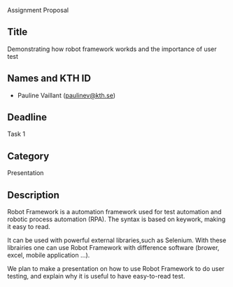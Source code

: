 Assignment Proposal

## Title

Demonstrating how robot framework workds and the importance of user test

## Names and KTH ID

- Pauline Vaillant (paulinev@kth.se)

## Deadline

Task 1

## Category

Presentation

## Description

Robot Framework is a automation framework used for test automation and robotic process automation (RPA). The syntax is based on keywork, making it easy to read.  

It can be used with powerful external libraries,such as Selenium. With these librairies one can use Robot Framework with difference software (brower, excel, mobile application ...). 

We plan to make a presentation on how to use Robot Framework to do user testing, and explain why it is useful to have easy-to-read test.
